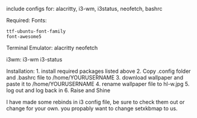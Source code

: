 include configs for:
	alacritty, i3-wm, i3status, neofetch, bashrc

Required:
Fonts:

	ttf-ubuntu-font-family
	font-awesome5

Terminal Emulator:
	alacritty
	neofetch

i3wm:
	i3-wm
	i3-status


Installation:
	1. install required packages listed above
	2. Copy .config folder and .bashrc file to /home/YOURUSERNAME
	3. download wallpaper and paste it to /home/YOURUSERNAME
	4. rename wallpaper file to hl-w.jpg
	5. log out and log back in
	6. Raise and Shine

I have made some rebinds in i3 config file, be sure to check them out or change for your own. you propably want to change setxkbmap to us.
